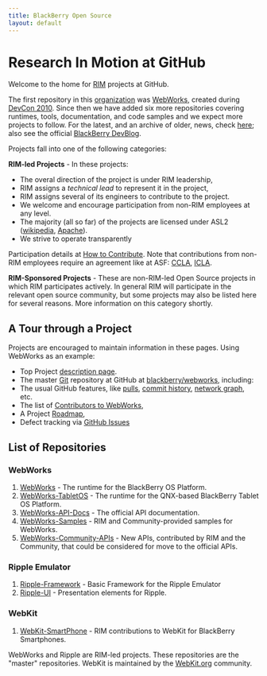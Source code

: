```yaml
---
title: BlackBerry Open Source
layout: default
---
```

# Research In Motion at GitHub

Welcome to the home for [RIM](http://rim.com) projects at GitHub.  

The first repository in this [organization](https://github.com/blog/674-introducing-organizations) was [WebWorks](https://github.com/blackberry/WebWorks/commit/1a7373cb155756fb6be7ccce893d6d790ec10abf), created during [DevCon 2010](http://devblog.blackberry.com/2010/09/blackberry-webworks-and-the-open-source-community/).  Since then we have added six more repositories covering runtimes, tools, documentation, and code samples and we expect more projects to follow.
For the latest, and an archive of older, news, check [here](news); also see the official [BlackBerry DevBlog](http://devblog.blackberry.com/).

Projects fall into one of the following categories:

**RIM-led Projects** - In these projects:

* The overal direction of the project is under RIM leadership,
* RIM assigns a _technical lead_ to represent it in the project,
* RIM assigns several of its engineers to contribute to the project.
* We welcome and encourage participation from non-RIM employees at any level.
* The majority (all so far) of the projects are licensed under ASL2 ([wikipedia](http://en.wikipedia.org/wiki/Apache_Software_License), [Apache](http://www.apache.org/licenses/)).
* We strive to operate transparently

Participation details at [How to Contribute](howToContribute.html).  Note that contributions from non-RIM employees require an agreement like at ASF: [CCLA](http://www.blackberry.com/legal/pdfs/webworks/Research_In_Motion_Limited_CCLA_021811_cl.pdf), [ICLA](http://www.blackberry.com/legal/pdfs/webworks/Research_In_Motion_Limited_ICLA_021811_cl.pdf).

**RIM-Sponsored Projects** - These are non-RIM-led Open Source projects in which RIM participates actively.  In general RIM will participate in the relevant open source community, but some projects may also be listed here for several reasons.  More information on this category shortly.

## A Tour through a Project

Projects are encouraged to maintain information in these pages.  Using WebWorks as an example:

* Top Project [description page](webworks/index.html).
* The master [Git](http://en.wikipedia.org/wiki/Git_%28software%29) repository at GitHub at [blackberry/webworks](http://github.com/blackberry/WebWorks), including:
* The usual GitHub features, like [pulls](https://github.com/blackberry/WebWorks/pulls), [commit history](https://github.com/blackberry/WebWorks/commits/master), [network graph](https://github.com/blackberry/WebWorks/network), etc.
* The list of [Contributors to WebWorks](contributors.html),
* A Project [Roadmap](webworks/roadmap.html),
* Defect tracking via [GitHub Issues](https://github.com/blackberry/WebWorks/issues)

## List of Repositories

### WebWorks
1. [WebWorks](http://github.com/blackberry/WebWorks) - The runtime for the BlackBerry OS Platform.
1. [WebWorks-TabletOS](http://github.com/blackberry/WebWorks-TabletOS) - The runtime for the QNX-based BlackBerry Tablet OS Platform.
1. [WebWorks-API-Docs](https://github.com/blackberry/WebWorks-API-Docs) - The official API documentation.
1. [WebWorks-Samples](https://github.com/blackberry/WebWorks-Samples) - RIM and Community-provided samples for WebWorks.
1. [WebWorks-Community-APIs](http://github.com/blackberry/WebWorks-Community-APIs) - New APIs, contributed by RIM and the Community, that could be considered for move to the official APIs.

### Ripple Emulator
1. [Ripple-Framework](https://github.com/blackberry/Ripple-Framework) - Basic Framework for the Ripple Emulator
1. [Ripple-UI](https://github.com/blackberry/Ripple-UI) - Presentation elements for Ripple.

### WebKit
1. [WebKit-SmartPhone](https://github.com/blackberry/WebKit-Smartphone) - RIM contributions to WebKit for BlackBerry Smartphones.

WebWorks and Ripple are RIM-led projects.  These repositories are the "master" repositories.
WebKit is maintained by the [WebKit.org](http://webkit.org) community.

